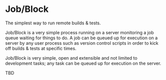 Job/Block
============

The simplest way to run remote builds & tests.

Job/Block is a very simple process running on a server monitoring a job queue waiting for things to do.
A job can be queued up for execution on a server by any user process such as version control scripts in order to
kick off builds & tests at specific times.

Job/Block is very simple, open and extensible and not limited to development tasks; any task can be queued up
for execution on the server.


TBD

